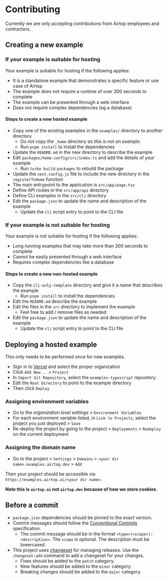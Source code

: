 # Contributing

Currently we are only accepting contributions from Airtop employees and contractors.

## Creating a new example

### If your example is suitable for hosting

Your example is suitable for hosting if the following applies:

- It is a standalone example that demonstrates a specific feature or use case of Airtop
- The example does not require a runtime of over 300 seconds to complete
- The example can be presented through a web interface
- Does not require complex dependencies (eg a database)

#### Steps to create a new hosted example

- Copy one of the existing examples in the `examples/` directory to another directory
  * *Do not copy the `_home` directory as this is not an example.*
  * Run `pnpm install` to install the dependencies
- Update the `README.md` in the new directory to describe the example
- Edit `packages/home-config/src/index.ts` and add the details of your example
  * Run `turbo build:packages` to rebuild the package
- Update the `next.config.js` file to include the new directory in the `registerToHome` function
- The main entrypoint to the application is `src/app/page.tsx`
- Define API routes in the `src/app/api` directory
- Define CLI examples in the `src/cli` directory
- Edit the `package.json` to update the name and description of the example
  * Update the `cli` script entry to point to the CLI file

### If your example is not suitable for hosting

Your example is not suitable for hosting if the following applies:

- Long running examples that may take more than 300 seconds to complete
- Cannot be easily presented through a web interface
- Requires complex dependencies like a database

#### Steps to create a new non-hosted example

- Copy the `cli-only-template` directory and give it a name that describes the example
  * Run `pnpm install` to install the dependencies
- Edit the `README.md` describe the example
- Edit the files in the `src` directory to implement the example
  * Feel free to add / remove files as needed
- Edit the `package.json` to update the name and description of the example
  * Update the `cli` script entry to point to the CLI file

## Deploying a hosted example

This only needs to be performed once for new examples.

- Sign in to [Vercel](https://vercel.com/) and select the proper organization
- Click `Add New...` > `Project`
- In `Import Git Repository`, select the `examples-typescript` repository
- Edit the `Root Directory` to point to the example directory
- Then click `Deploy`

### Assigning environment variables

- Go to the *organization level settings* > `Environment Variables`
- For each environment variable listed, in `Link to Projects`, select the project you just deployed > `Save`
- Re-deploy the project by going to the project > `Deployments` > `Redeploy` on the current deployment

### Assigning the domain name

- Go to the project > `Settings` > `Domains` > `<your dir name>.examples.airtop.dev` > `Add`

Then your project should be accessible via `https://examples.airtop.ai/<your dir name>`.

**Note this is `airtop.ai` not `airtop.dev` because of how we store cookies**.

## Before a commit

- `package.json` dependencies should be pinned to the exact version. 
- Commit messages should follow the [Conventional Commits](https://www.conventionalcommits.org/en/v1.0.0/) specification.
    * The commit message should be in the format `<type>(<scope>): <description>`. The `scope` is optional. The description must be lowercased.
- This project uses [changeset](https://github.com/changesets/changesets) for managing releases. Use the `changeset:add` 
command to add a changeset for your changes.
    * Fixes should be added to the `patch` category.
    * New features should be added to the `minor` category.
    * Breaking changes should be added to the `major` category.
